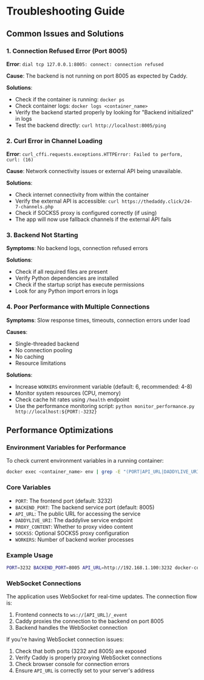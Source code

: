 # Troubleshooting Guide

## Common Issues and Solutions

### 1. Connection Refused Error (Port 8005)

**Error**: `dial tcp 127.0.0.1:8005: connect: connection refused`

**Cause**: The backend is not running on port 8005 as expected by Caddy.

**Solutions**:
- Check if the container is running: `docker ps`
- Check container logs: `docker logs <container_name>`
- Verify the backend started properly by looking for "Backend initialized" in logs
- Test the backend directly: `curl http://localhost:8005/ping`

### 2. Curl Error in Channel Loading

**Error**: `curl_cffi.requests.exceptions.HTTPError: Failed to perform, curl: (16)`

**Cause**: Network connectivity issues or external API being unavailable.

**Solutions**:
- Check internet connectivity from within the container
- Verify the external API is accessible: `curl https://thedaddy.click/24-7-channels.php`
- Check if SOCKS5 proxy is configured correctly (if using)
- The app will now use fallback channels if the external API fails

### 3. Backend Not Starting

**Symptoms**: No backend logs, connection refused errors

**Solutions**:
- Check if all required files are present
- Verify Python dependencies are installed
- Check if the startup script has execute permissions
- Look for any Python import errors in logs

### 4. Poor Performance with Multiple Connections

**Symptoms**: Slow response times, timeouts, connection errors under load

**Causes**:
- Single-threaded backend
- No connection pooling
- No caching
- Resource limitations

**Solutions**:
- Increase `WORKERS` environment variable (default: 6, recommended: 4-8)
- Monitor system resources (CPU, memory)
- Check cache hit rates using `/health` endpoint
- Use the performance monitoring script: `python monitor_performance.py http://localhost:${PORT:-3232}`

## Performance Optimizations

### Environment Variables for Performance

To check current environment variables in a running container:
```bash
docker exec <container_name> env | grep -E "(PORT|API_URL|DADDYLIVE_URI|PROXY_CONTENT|SOCKS5|WORKERS|BACKEND_PORT)"
```

### Core Variables

- `PORT`: The frontend port (default: 3232)
- `BACKEND_PORT`: The backend service port (default: 8005)
- `API_URL`: The public URL for accessing the service
- `DADDYLIVE_URI`: The daddylive service endpoint
- `PROXY_CONTENT`: Whether to proxy video content
- `SOCKS5`: Optional SOCKS5 proxy configuration
- `WORKERS`: Number of backend worker processes

### Example Usage

```bash
PORT=3232 BACKEND_PORT=8005 API_URL=http://192.168.1.100:3232 docker-compose up
```

### WebSocket Connections

The application uses WebSocket for real-time updates. The connection flow is:
1. Frontend connects to `ws://[API_URL]/_event`
2. Caddy proxies the connection to the backend on port 8005
3. Backend handles the WebSocket connection

If you're having WebSocket connection issues:
1. Check that both ports (3232 and 8005) are exposed
2. Verify Caddy is properly proxying WebSocket connections
3. Check browser console for connection errors
4. Ensure `API_URL` is correctly set to your server's address 